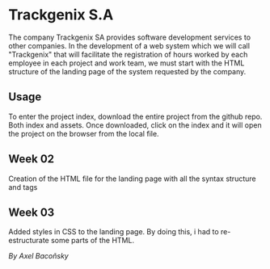 # Trackgenix S.A

The company Trackgenix SA provides software development services to other companies.
In the development of a web system which we will call "Trackgenix" that will facilitate the
registration of hours worked by each employee in each project and work team, we must start with the
HTML structure of the landing page of the system requested by the company.

## Usage

To enter the project index, download the entire project from the github repo. Both index and assets. Once downloaded, click on the index and it will open the project on the browser from the local file.

## Week 02

Creation of the HTML file for the landing page with all the syntax structure and tags

## Week 03

Added styles in CSS to the landing page. By doing this, i had to re-estructurate some parts of the HTML.

_By Axel Bacoñsky_

